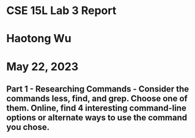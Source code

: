 # CSE 15L Lab 3 Report 
# Haotong Wu 
# May 22, 2023

## Part 1 - Researching Commands - Consider the commands less, find, and grep. Choose one of them. Online, find 4 interesting command-line options or alternate ways to use the command you chose.


